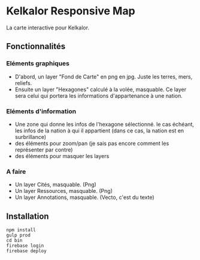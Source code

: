 # Kelkalor Responsive Map #
La carte interactive pour Kelkalor.

## Fonctionnalités ##

### Eléments graphiques ###
 - D'abord, un layer "Fond de Carte" en png en jpg. Juste les terres, mers, reliefs. 
 - Ensuite un layer "Hexagones" calculé à la volée, masquable. Ce layer sera celui qui portera les informations d'appartenance à une nation.

### Eléments d'information ###
 - Une zone qui donne les infos de l'hexagone sélectionné.
le cas échéant, les infos de la nation à qui il appartient (dans ce cas, la nation est en surbrillance)
 - des éléments pour zoom/pan (je sais pas encore comment les représenter par contre)
 - des éléments pour masquer les layers 
 
### A faire ###
 - Un layer Cités, masquable. (Png)
 - Un layer Ressources, masquable. (Png)
 - Un layer Annotations, masquable. (Vecto, c'est du texte)

## Installation ##
    npm install
    gulp prod
    cd bin
    firebase login
    firebase deploy

